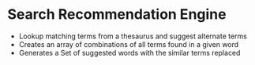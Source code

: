 # Search Recommendation Engine

* Lookup matching terms from a thesaurus and suggest alternate terms
* Creates an array of combinations of all terms found in a given word
* Generates a Set of suggested words with the similar terms replaced
